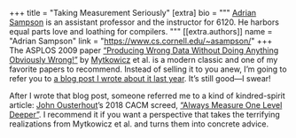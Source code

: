 +++
title = "Taking Measurement Seriously"
[extra]
bio = """
[Adrian Sampson](https://www.cs.cornell.edu/~asampson/) is an assistant professor and the instructor for 6120. He harbors equal parts love and loathing for compilers.
"""
[[extra.authors]]
name = "Adrian Sampson"
link = "https://www.cs.cornell.edu/~asampson/"
+++
The ASPLOS 2009 paper [“Producing Wrong Data Without Doing Anything Obviously Wrong!”][paper] by [Mytkowicz][toddm] et al. is a modern classic and one of my favorite papers to recommend.
Instead of selling it to you anew, I’m going to refer you to [a blog post I wrote about it last year][2019post].
It’s still good—I swear!

After I wrote that blog post, someone referred me to a kind of kindred-spirit article: [John Ousterhout][ousterhout]’s 2018 CACM screed, [“Always Measure One Level Deeper”][ousterhout-cacm].
I recommend it if you want a perspective that takes the terrifying realizations from Mytkowicz et al. and turns them into concrete advice.

[ousterhout]: https://web.stanford.edu/~ouster/
[ousterhout-cacm]: https://cacm.acm.org/magazines/2018/7/229031-always-measure-one-level-deeper/fulltext
[2019post]: https://www.cs.cornell.edu/courses/cs6120/2019fa/blog/measurement/
[paper]: https://dl.acm.org/citation.cfm?id=1508275
[toddm]: https://www.microsoft.com/en-us/research/people/toddm/
